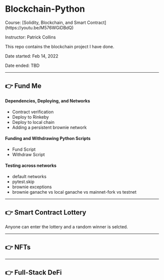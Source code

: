 # Blockchain-Python

<background> 
Course: [Solidity, Blockchain, and Smart Contract](https://youtu.be/M576WGiDBdQ)

Instructor: Patrick Collins

This repo contains the blockchain project I have done.

Date started: Feb 14, 2022

Date ended: TBD
</background>

---
## 👉 Fund Me
#### Dependencies, Deploying, and Networks
- Contract verification
- Deploy to Rinkeby
- Deploy to local chain
- Adding a persistent brownie network

#### Funding and Withdrawing Python Scripts
- Fund Script
- Withdraw Script

#### Testing across networks
- default networks
- pytest.skip
- brownie exceptions
- brownie ganache vs local ganache vs mainnet-fork vs testnet

---
## 👉 Smart Contract Lottery

Anyone can enter the lottery and a random winner is selcted.

---
## 👉 NFTs

---
## 👉 Full-Stack DeFi
